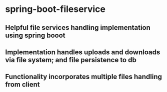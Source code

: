 # spring-boot-fileservice
## Helpful file services handling implementation using spring booot
## Implementation handles uploads and downloads via file system; and file persistence to db
## Functionality incorporates multiple files handling from client
